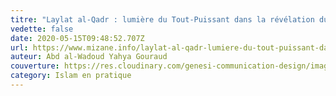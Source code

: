 ```yaml
---
titre: "Laylat al-Qadr : lumière du Tout-Puissant dans la révélation du Saint Coran"
vedette: false
date: 2020-05-15T09:48:52.707Z
url: https://www.mizane.info/laylat-al-qadr-lumiere-du-tout-puissant-dans-la-revelation-du-saint-coran/
auteur: Abd al-Wadoud Yahya Gouraud
couverture: https://res.cloudinary.com/genesi-communication-design/image/upload/v1627206783/image-MILKY-WAY_1877_zmxsxn.jpg
category: Islam en pratique
---
```

